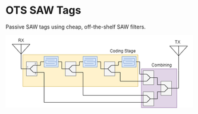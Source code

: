 # OTS SAW Tags
Passive SAW tags using cheap, off-the-shelf SAW filters.

![A diagram of a length-4 coded SAW tag](https://github.com/hansgaensbauer/OTS-SAW-Tags/blob/main/Scripts/Tag-Diagram.png?raw=true)
